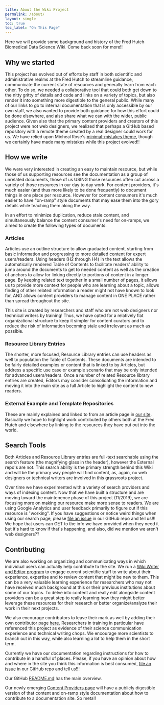 ```yaml
---
title: About the Wiki Project
permalink: /about/
layout: single
toc: true
toc_label: "On This Page"
---
```

Here we will provide some background and history of the Fred Hutch Biomedical Data Science Wiki.  Come back soon for more!!

## Why we started
This project has evolved out of efforts by staff in both scientific and administrative realms at the Fred Hutch to streamline guidance, communicate the current state of resources and generally learn from each other.  To do so, we needed a collaborative tool that could both get down to the nitty gritty of details and code and links on a variety of topics, but also render it into something more digestible to the general public.  While many of our links to go to internal documentation that is only accessible by our own staff, we also wanted to provide both guidance for how this effort could be done elsewhere, and also share what we can with the wider, public audience.  Given also that the primary content providers and creators of this project were not web designers, we realized that perhaps a GitHub based repository with a remote theme created by a real designer could work for us.  We have relied upon Micheal Rose's [minimal-mistakes theme](https://mmistakes.github.io/minimal-mistakes/), though we certainly have made many mistakes while this project evolved!!



## How we write
We were very interested in creating an easy to maintain resource, but while those of us supporting resources see the documentation as a group of unrelated documents, those of us USING those resources often cut across a variety of those resources in our day to day work.  For content providers, it's much easier (and thus more likely to be done frequently) to document things in one place per resource.  However for content consumers it's much easier to have "on-ramp" style documents that may ease them into the gory details while teaching them along the way.  

In an effort to minimize duplication, reduce stale content, and simultaneously balance the content consumer's need for on-ramps, we aimed to create the following types of documents:

### Articles
Articles use an outline structure to allow graduated content, starting from basic information and progressing to more detailed content for expert users/readers. Using headers (H2 through H4) in the text allows the automatically rendered Table of Contents to facilitate readers' ability to jump around the documents to get to needed content as well as the creation of anchors to allow for linking directly to portions of content in a longer page. By keeping related text together in a small number of pages, it allows us to provide more context for people who are learning about a topic, allows finding of other related information a reader might not have known to look for, AND allows content providers to manage content in ONE PLACE rather than spread throughout the site.

This site is created by researchers and staff who are not web designers nor technical writers by training! Thus, we have opted for a relatively flat organizational structure to keep it simpler for content curators and to reduce the risk of information becoming stale and irrelevant as much as possible.


### Resource Library Entries
The shorter, more focused, Resource Library entries can use headers as well to population the Table of Contents. These documents are intended to be fairly detailed examples or content that is linked to by Articles, but address a specific use case or example scenario that may be only intended for advanced users/readers. Once a number of related Resource library entries are created, Editors may consider consolidating the information and moving it into the main site as a full Article to highlight the content to new readers.

### External Example and Template Repositories
These are mainly explained and linked to from an article page in [our site](/scicomputing/software_examples/).  Basically we hope to highlight work contributed by others both at the Fred Hutch and elsewhere by linking to the resources they have put out into the world.  


## Search Tools

Both Articles and Resource Library entries are full-text searchable using the search feature (the magnifying glass in the header), however the External repo's are not. This search ability is the primary strength behind this Wiki and will be the primary way people will find content, as, again, no web designers or technical writers are involved in this grassroots project.

Over time we have experimented with a variety of search providers and ways of indexing content.  Now that we have built a structure and are moving toward the maintenence phase of this project (11/2019), we are focusing more on making our resource make more sense to readers.  We are using Google Analytics and user feedback primarily to figure out if this resource is "working".  If you have suggestions or notice weird things when using our search page, please [file an issue](https://github.com/FredHutch/wiki/issues) in our GitHub repo and tell us!!!  We hope that users can GET to the info we have provided when they need it but it's hard to know if that's happening, and also, did we mention we aren't web designers??


## Contributing
We are also working on organizing and communicating ways in which individual users can actually help contribute to the site.  We run a [Wiki Writer and Editor program](/outreach/) to engage current scientific staff to write about their experience, expertise and to review content that might be new to them.  This can be a very valuable learning experience for researchers who may not have received much background at this or their previous institutions about some of our topics.  To delve into content and really edit alongside content providers can be a great step to really learning how they might better leverage these resources for their research or better organize/analyze their work in their next projects.  

We also encourage contributors to leave their mark as well by adding their own contributor page [here.](/contributors/)  Researchers in training in particular have referenced this project as evidence of their science communication experience and technical writing chops.  We encourage more scientists to branch out in this way, while also learning a lot to help them in the short term.  

Currently we have our documentation regarding instructions for how to contribute in a handful of places.  Please, if you have an opinion about how and where in the site you think this information is best consumed, [file an issue](https://github.com/FredHutch/wiki/issues) in our GitHub repo and tell us!!!


Our GitHub [README.md](https://github.com/FredHutch/wiki) has the main overview.

Our newly emerging [Content Providers page](/contentproviders/) will have a publicly digestible version of that content and on-ramp style documentation about how to contribute to a documentation site.  So meta!!
